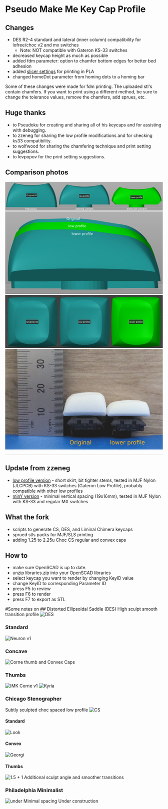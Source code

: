 # Pseudo Make Me Key Cap Profile

## Changes
* DES R2-4 standard and lateral (inner column) compatibility for lofree/choc v2 and mx switches
    * Note: NOT compatible with Gateron KS-33 switches
* decreased keycap height as much as possible
* added fdm parameter: option to chamfer bottom edges for better bed adhesion
* added [slicer settings](https://github.com/dohn-joh/PseudoMakeMeKeyCapProfiles/tree/master/slicer_settings) for printing in PLA
* changed homeDot parameter from homing dots to a homing bar

Some of these changes were made for fdm printing. The uploaded stl's contain chamfers. If you want to print using a different method, be sure to change the tolerance values, remove the chamfers, add sprues, etc. 

## Huge thanks
* to Pseudoku for creating and sharing all of his keycaps and for assisting with debugging.
* to zzeneg for sharing the low profile modifications and for checking ks33 compatibility.
* to wolfwood for sharing the chamfering technique and print setting suggestions.
* to levpopov for the print setting suggestions.

## Comparison photos
![front](https://raw.githubusercontent.com/dohn-joh/PseudoMakeMeKeyCapProfiles/master/Photo/comparison_front.png)
![side](https://raw.githubusercontent.com/dohn-joh/PseudoMakeMeKeyCapProfiles/master/Photo/comparison_side.png)
![top](https://raw.githubusercontent.com/dohn-joh/PseudoMakeMeKeyCapProfiles/master/Photo/comparison_top.png)
![ruler](https://raw.githubusercontent.com/dohn-joh/PseudoMakeMeKeyCapProfiles/master/Photo/comparison_ruler.jpg)

---

## Update from zzeneg
* [low profile version](https://github.com/zzeneg/PseudoMakeMeKeyCapProfiles/tree/master/stl/MX/lowprofile) - short skirt, bit tighter stems, tested in MJF Nylon (JLCPCB) with KS-33 switches (Gateron Low Profile), probably compatible with other low profiles
* [minY version](https://github.com/zzeneg/PseudoMakeMeKeyCapProfiles/tree/minY/stl/MX/lowprofile/minY) - minimal vertical spacing (19x16mm), tested in MJF Nylon with KS-33 and regular MX switches

## What the fork

* scripts to generate CS, DES, and Liminal Chimera keycaps
* sprued stls packs for MJF/SLS printing
* adding 1.25 to 2.25u Choc CS regular and convex caps

## How to
* make sure OpenSCAD is up to date.
* unzip libraries.zip into your OpenSCAD libraries
* select keycap you want to render by changing KeyID value
* change KeyID to corresponding Parameter ID
* press F5 to review
* press F6 to render
* press F7 to export as STL

#Some notes on ## Distorted Ellipsoidal Saddle (DES) High sculpt smooth transition profile
![DES](https://raw.githubusercontent.com/pseudoku/PseudoMakeMeKeyCapProfiles/master/Photo/R1-R5.png)
### Standard
![Neuron v1](https://raw.githubusercontent.com/pseudoku/PseudoMakeMeKeyCapProfiles/master/Photo/DES_cast.jpg)

### Concave
![Corne thumb and Convex Caps](https://raw.githubusercontent.com/pseudoku/PseudoMakeMeKeyCapProfiles/master/Photo/Convex.jpg)

### Thumbs
![IMK Corne v1](https://raw.githubusercontent.com/pseudoku/PseudoMakeMeKeyCapProfiles/master/Photo/DES_corne.jpg)
![Kyria](https://raw.githubusercontent.com/pseudoku/PseudoMakeMeKeyCapProfiles/master/Photo/DES_kyria.png)

### Chicago Stenographer
Subtly sculpted choc spaced low profile
![CS](https://raw.githubusercontent.com/pseudoku/PseudoMakeMeKeyCapProfiles/master/Photo/CS.png)
#### Standard
![Look](https://raw.githubusercontent.com/pseudoku/PseudoMakeMeKeyCapProfiles/master/Photo/CS_gergo.jpg)

#### Convex
![Georgi](https://raw.githubusercontent.com/pseudoku/PseudoMakeMeKeyCapProfiles/master/Photo/CS_convex.jpg)
#### Thumbs
![1.5 + 1](https://raw.githubusercontent.com/pseudoku/PseudoMakeMeKeyCapProfiles/master/Photo/CS_Thumb.png)
Additional sculpt angle and smoother transitions

### Philadelphia Minimalist
![under](https://raw.githubusercontent.com/pseudoku/PseudoMakeMeKeyCapProfiles/master/Photo/Philadelphia_Minimalist.png)
Minimal spacing
Under construction
